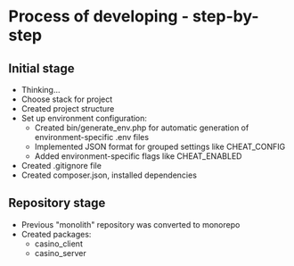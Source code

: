 # Process of developing - step-by-step

## Initial stage
- Thinking...
- Choose stack for project
- Created project structure
- Set up environment configuration:
    - Created bin/generate_env.php for automatic generation of environment-specific .env files
    - Implemented JSON format for grouped settings like CHEAT_CONFIG
    - Added environment-specific flags like CHEAT_ENABLED
- Created .gitignore file
- Created composer.json, installed dependencies

## Repository stage
- Previous "monolith" repository was converted to monorepo
- Created packages:
    - casino_client
    - casino_server
